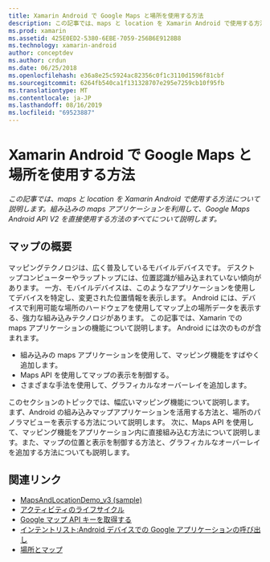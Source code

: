 ```yaml
---
title: Xamarin Android で Google Maps と場所を使用する方法
description: この記事では、maps と location を Xamarin Android で使用する方法について説明します。 組み込みの maps アプリケーションを利用して、Google Maps Android API V2 を直接使用する方法のすべてについて説明します。
ms.prod: xamarin
ms.assetid: 425E0ED2-5380-6EBE-7059-256B6E9128B8
ms.technology: xamarin-android
author: conceptdev
ms.author: crdun
ms.date: 06/25/2018
ms.openlocfilehash: e36a8e25c5924ac82356c0f1c3110d1596f81cbf
ms.sourcegitcommit: 6264fb540ca1f131328707e295e7259cb10f95fb
ms.translationtype: MT
ms.contentlocale: ja-JP
ms.lasthandoff: 08/16/2019
ms.locfileid: "69523887"
---
```

# <a name="how-to-use-google-maps-and-location-with-xamarinandroid"></a>Xamarin Android で Google Maps と場所を使用する方法

_この記事では、maps と location を Xamarin Android で使用する方法について説明します。組み込みの maps アプリケーションを利用して、Google Maps Android API V2 を直接使用する方法のすべてについて説明します。_

## <a name="maps-overview"></a>マップの概要

マッピングテクノロジは、広く普及しているモバイルデバイスです。 デスクトップコンピューターやラップトップには、位置認識が組み込まれていない傾向があります。 一方、モバイルデバイスは、このようなアプリケーションを使用してデバイスを特定し、変更された位置情報を表示します。 Android には、デバイスで利用可能な場所のハードウェアを使用してマップ上の場所データを表示する、強力な組み込みテクノロジがあります。 この記事では、Xamarin での maps アプリケーションの機能について説明します。 Android には次のものが含まれます。 

- 組み込みの maps アプリケーションを使用して、マッピング機能をすばやく追加します。
- Maps API を使用してマップの表示を制御する。
- さまざまな手法を使用して、グラフィカルなオーバーレイを追加します。

このセクションのトピックでは、幅広いマッピング機能について説明します。
まず、Android の組み込みマップアプリケーションを活用する方法と、場所のパノラマビューを表示する方法について説明します。 次に、Maps API を使用して、マッピング機能をアプリケーション内に直接組み込む方法について説明します。また、マップの位置と表示を制御する方法と、グラフィカルなオーバーレイを追加する方法についても説明します。


## <a name="related-links"></a>関連リンク

- [MapsAndLocationDemo_v3 (sample)](https://docs.microsoft.com/samples/xamarin/monodroid-samples/mapsandlocationdemo-v3)
- [アクティビティのライフサイクル](~/android/app-fundamentals/activity-lifecycle/index.md)
- [Google マップ API キーを取得する](~/android/platform/maps-and-location/maps/obtaining-a-google-maps-api-key.md)
- [インテントリスト:Android デバイスでの Google アプリケーションの呼び出し](https://developer.android.com/guide/appendix/g-app-intents.html)
- [場所とマップ](https://developer.android.com/guide/topics/location/index.html)
